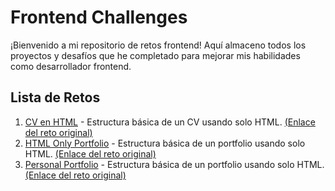 # Frontend Challenges

¡Bienvenido a mi repositorio de retos frontend! Aquí almaceno todos los proyectos y desafíos que he completado para mejorar mis habilidades como desarrollador frontend.

## Lista de Retos

1. [CV en HTML](https://github.com/joseMarchanDev/frontend-challenges/challenges/single-page-cv) - Estructura básica de un CV usando solo HTML. [(Enlace del reto original)](https://roadmap.sh/projects/single-page-cv)
2. [HTML Only Portfolio](https://github.com/joseMarchanDev/frontend-challenges/challenges/basic-html-website) - Estructura básica de un portfolio usando solo HTML. [(Enlace del reto original)](https://roadmap.sh/projects/basic-html-website)
3. [Personal Portfolio](https://github.com/joseMarchanDev/frontend-challenges/challenges/personal-portfolio) - Estructura básica de un portfolio usando solo HTML. [(Enlace del reto original)](https://roadmap.sh/projects/personal-portfolio)
